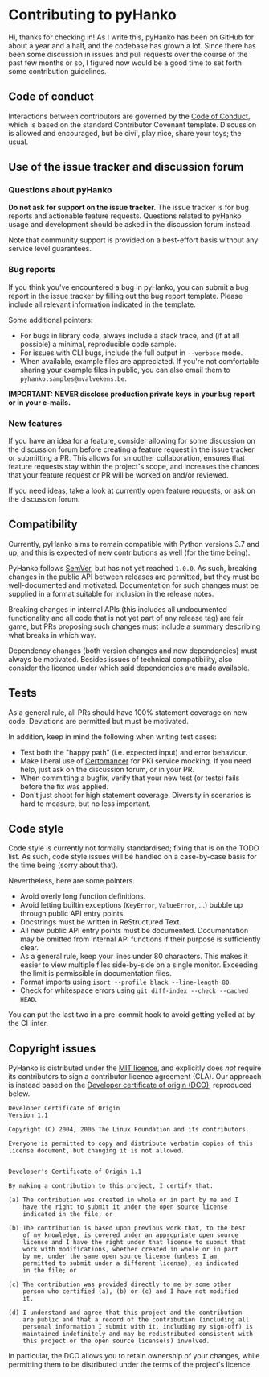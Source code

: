 # Contributing to pyHanko

Hi, thanks for checking in! As I write this, pyHanko has been on GitHub for about a year and a half,
and the codebase has grown a lot. Since there has been some discussion in issues and pull requests
over the course of the past few months or so, I figured now would be a good time to set forth some
contribution guidelines.


## Code of conduct

Interactions between contributors are governed by the [Code of Conduct](CODE_OF_CONDUCT.md),
which is based on the standard Contributor Covenant template. Discussion is allowed and encouraged,
but be civil, play nice, share your toys; the usual.


## Use of the issue tracker and discussion forum

### Questions about pyHanko

**Do not ask for support on the issue tracker.** The issue tracker is for bug reports and actionable
feature requests. Questions related to pyHanko usage and development should be asked in the
discussion forum instead.

Note that community support is provided on a best-effort basis without any service level guarantees.


### Bug reports

If you think you've encountered a bug in pyHanko, you can submit a bug report in the issue tracker
by filling out the bug report template. Please include all relevant information indicated in the
template.

Some additional pointers:

 * For bugs in library code, always include a stack trace, and (if at all possible) a
minimal, reproducible code sample.
 * For issues with CLI bugs, include the full output in `--verbose` mode.
 * When available, example files are appreciated. If you're not comfortable sharing your example
   files in public, you can also email them to `pyhanko.samples@mvalvekens.be`.

**IMPORTANT: NEVER disclose production private keys in your bug report or in your e-mails.**


### New features

If you have an idea for a feature, consider allowing for some discussion on the discussion forum
before creating a feature request in the issue tracker or submitting a PR. This allows for smoother
collaboration, ensures that feature requests stay within the project's scope, and increases
the chances that your feature request or PR will be worked on and/or reviewed.

If you need ideas, take a look at [currently open feature requests](https://github.com/MatthiasValvekens/pyHanko/issues?q=is%3Aissue+is%3Aopen+label%3Aenhancement),
or ask on the discussion forum.


## Compatibility

Currently, pyHanko aims to remain compatible with Python versions 3.7 and up, and this is expected
of new contributions as well (for the time being).

PyHanko follows [SemVer](https://semver.org/), but has not yet reached `1.0.0`. As such, breaking
changes in the public API between releases are permitted, but they must be well-documented and
motivated. Documentation for such changes must be supplied in a format suitable for inclusion in the
release notes.

Breaking changes in internal APIs (this includes all undocumented functionality and all code that is
not yet part of any release tag) are fair game, but PRs proposing such changes must include a
summary describing what breaks in which way.

Dependency changes (both version changes and new dependencies) must always be motivated.
Besides issues of technical compatibility, also consider the licence under which said dependencies
are made available.


## Tests

As a general rule, all PRs should have 100% statement coverage on new code. Deviations are
permitted but must be motivated.

In addition, keep in mind the following when writing test cases:

 * Test both the "happy path" (i.e. expected input) and error behaviour.
 * Make liberal use of [Certomancer](https://github.com/MatthiasValvekens/certomancer) for PKI
   service mocking. If you need help, just ask on the discussion forum, or in your PR.
 * When committing a bugfix, verify that your new test (or tests) fails before the fix was applied.
 * Don't just shoot for high statement coverage. Diversity in scenarios is hard to measure, but
   no less important.


## Code style

Code style is currently not formally standardised; fixing that is on the TODO list. As such, code
style issues will be handled on a case-by-case basis for the time being (sorry about that).

Nevertheless, here are some pointers.

 * Avoid overly long function definitions.
 * Avoid letting builtin exceptions (`KeyError`, `ValueError`, ...) bubble up through public API
   entry points.
 * Docstrings must be written in ReStructured Text.
 * All new public API entry points must be documented. Documentation may be omitted from internal
   API functions if their purpose is sufficiently clear.
 * As a general rule, keep your lines under 80 characters. This makes it easier to view multiple
   files side-by-side on a single monitor. Exceeding the limit is permissible in documentation
   files.
 * Format imports using `isort --profile black --line-length 80`.
 * Check for whitespace errors using `git diff-index --check --cached HEAD`.

You can put the last two in a pre-commit hook to avoid getting yelled at by the CI linter.


## Copyright issues

PyHanko is distributed under the [MIT licence](LICENSE), and explicitly does *not* require its
contributors to sign a contributor licence agreement (CLA). Our approach is instead based on the
[Developer certificate of origin (DCO)](https://developercertificate.org/), reproduced below.

```
Developer Certificate of Origin
Version 1.1

Copyright (C) 2004, 2006 The Linux Foundation and its contributors.

Everyone is permitted to copy and distribute verbatim copies of this
license document, but changing it is not allowed.


Developer's Certificate of Origin 1.1

By making a contribution to this project, I certify that:

(a) The contribution was created in whole or in part by me and I
    have the right to submit it under the open source license
    indicated in the file; or

(b) The contribution is based upon previous work that, to the best
    of my knowledge, is covered under an appropriate open source
    license and I have the right under that license to submit that
    work with modifications, whether created in whole or in part
    by me, under the same open source license (unless I am
    permitted to submit under a different license), as indicated
    in the file; or

(c) The contribution was provided directly to me by some other
    person who certified (a), (b) or (c) and I have not modified
    it.

(d) I understand and agree that this project and the contribution
    are public and that a record of the contribution (including all
    personal information I submit with it, including my sign-off) is
    maintained indefinitely and may be redistributed consistent with
    this project or the open source license(s) involved.

```

In particular, the DCO allows you to retain ownership of your changes, while permitting them to be
distributed under the terms of the project's licence.